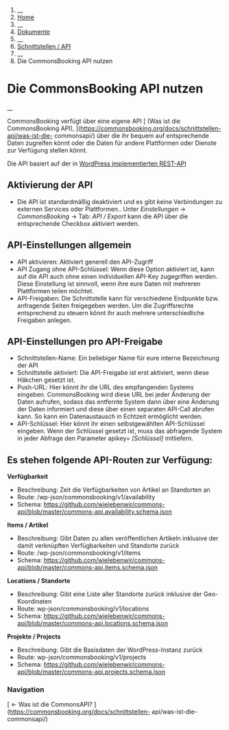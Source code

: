   1. __
  2. [ Home  ](https://commonsbooking.org/)
  3. __
  4. [ Dokumente  ](https://commonsbooking.org/dokumentation/)
  5. __
  6. [ Schnittstellen / API  ](https://commonsbooking.org/docs/schnittstellen-api/)
  7. __
  8. Die CommonsBooking API nutzen 

#  Die CommonsBooking API nutzen

__

CommonsBooking verfügt über eine eigene API [ (Was ist die CommonsBooking
API), ](https://commonsbooking.org/docs/schnittstellen-api/was-ist-die-
commonsapi/) über die ihr bequem auf entsprechende Daten zugreifen könnt oder
die Daten für andere Plattformen oder Dienste zur Verfügung stellen könnt.

Die API basiert auf der in [ WordPress implementierten REST-API
](https://developer.wordpress.org/rest-api/)

##  **Aktivierung der API**

  * Die API ist standardmäßig deaktiviert und es gibt keine Verbindungen zu externen Services oder Plattformen.. Unter _Einstellungen_ -> _CommonsBooking_ -> Tab: _API / Export_ kann die API über die entsprechende Checkbox aktiviert werden. 

##  API-Einstellungen allgemein

  * API aktivieren: Aktiviert generell den API-Zugriff 
  * API Zugang ohne API-Schlüssel: Wenn diese Option aktiviert ist, kann auf die API auch ohne einen individuellen API-Key zugegriffen werden. Diese Einstellung ist sinnvoll, wenn ihre eure Daten mit mehreren Plattformen teilen möchtet. 
  * API-Freigaben: Die Schnittstelle kann für verschiedene Endpunkte bzw. anfragende Seiten freigegeben werden. Um die Zugriffsrechte entsprechend zu steuern könnt ihr auch mehrere unterschiedliche Freigaben anlegen. 

##  API-Einstellungen pro API-Freigabe

  * Schnittstellen-Name: Ein beliebiger Name für eure interne Bezeichnung der API 
  * Schnittstelle aktiviert: Die API-Freigabe ist erst aktiviert, wenn diese Häkchen gesetzt ist. 
  * Push-URL: Hier könnt ihr die URL des empfangenden Systems eingeben. CommonsBooking wird diese URL bei jeder Änderung der Daten aufrufen, sodass das entfernte System dann über eine Änderung der Daten informiert und diese über einen separaten API-Call abrufen kann. So kann ein Datenaustausch in Echtzeit ermöglicht werden. 
  * API-Schlüssel: Hier könnt ihr einen selbstgewählten API-Schlüssel eingeben. Wenn der Schlüssel gesetzt ist, muss das abfragende System in jeder Abfrage den Parameter apikey= _[Schlüssel]_ mitliefern. 

##  Es stehen folgende API-Routen zur Verfügung:

**Verfügbarkeit**

  * Beschreibung: Zeit die Verfügbarkeiten von Artikel an Standorten an 
  * Route: /wp-json/commonsbooking/v1/availability 
  * Schema: https://github.com/wielebenwir/commons-api/blob/master/commons-api.availability.schema.json 

**Items / Artikel**

  * Beschreibung: Gibt Daten zu allen veröffentlichen Artikeln inklusive der damit verknüpften Verfügbarkeiten und Standorte zurück 
  * Route: /wp-json/commonsbooking/v1/items 
  * Schema: https://github.com/wielebenwir/commons-api/blob/master/commons-api.items.schema.json 

**Locations / Standorte**

  * Beschreibung: Gibt eine Liste aller Standorte zurück inklusive der Geo-Koordinaten 
  * Route: wp-json/commonsbooking/v1/locations 
  * Schema: https://github.com/wielebenwir/commons-api/blob/master/commons-api.locations.schema.json 

**Projekte / Projects**

  * Beschreibung: Gibt die Basisdaten der WordPress-Instanz zurück 
  * Route: wp-json/commonsbooking/v1/projects 
  * Schema: https://github.com/wielebenwir/commons-api/blob/master/commons-api.projects.schema.json 

###  Navigation

[ ← Was ist die CommonsAPI? ](https://commonsbooking.org/docs/schnittstellen-
api/was-ist-die-commonsapi/)

